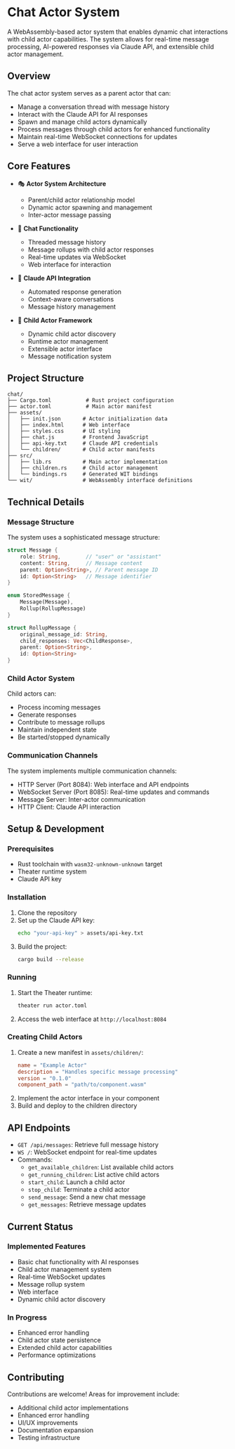 # Chat Actor System

A WebAssembly-based actor system that enables dynamic chat interactions with child actor capabilities. The system allows for real-time message processing, AI-powered responses via Claude API, and extensible child actor management.

## Overview

The chat actor system serves as a parent actor that can:
- Manage a conversation thread with message history
- Interact with the Claude API for AI responses
- Spawn and manage child actors dynamically
- Process messages through child actors for enhanced functionality
- Maintain real-time WebSocket connections for updates
- Serve a web interface for user interaction

## Core Features

- 🎭 **Actor System Architecture**
  - Parent/child actor relationship model
  - Dynamic actor spawning and management
  - Inter-actor message passing

- 💬 **Chat Functionality**
  - Threaded message history
  - Message rollups with child actor responses
  - Real-time updates via WebSocket
  - Web interface for interaction

- 🤖 **Claude API Integration**
  - Automated response generation
  - Context-aware conversations
  - Message history management

- 👥 **Child Actor Framework**
  - Dynamic child actor discovery
  - Runtime actor management
  - Extensible actor interface
  - Message notification system

## Project Structure

```
chat/
├── Cargo.toml           # Rust project configuration
├── actor.toml           # Main actor manifest
├── assets/             
│   ├── init.json       # Actor initialization data
│   ├── index.html      # Web interface
│   ├── styles.css      # UI styling
│   ├── chat.js         # Frontend JavaScript
│   ├── api-key.txt     # Claude API credentials
│   └── children/       # Child actor manifests
├── src/
│   ├── lib.rs          # Main actor implementation
│   ├── children.rs     # Child actor management
│   └── bindings.rs     # Generated WIT bindings
└── wit/                # WebAssembly interface definitions
```

## Technical Details

### Message Structure

The system uses a sophisticated message structure:
```rust
struct Message {
    role: String,        // "user" or "assistant"
    content: String,     // Message content
    parent: Option<String>, // Parent message ID
    id: Option<String>   // Message identifier
}

enum StoredMessage {
    Message(Message),
    Rollup(RollupMessage)
}

struct RollupMessage {
    original_message_id: String,
    child_responses: Vec<ChildResponse>,
    parent: Option<String>,
    id: Option<String>
}
```

### Child Actor System

Child actors can:
- Process incoming messages
- Generate responses
- Contribute to message rollups
- Maintain independent state
- Be started/stopped dynamically

### Communication Channels

The system implements multiple communication channels:
- HTTP Server (Port 8084): Web interface and API endpoints
- WebSocket Server (Port 8085): Real-time updates and commands
- Message Server: Inter-actor communication
- HTTP Client: Claude API interaction

## Setup & Development

### Prerequisites

- Rust toolchain with `wasm32-unknown-unknown` target
- Theater runtime system
- Claude API key

### Installation

1. Clone the repository
2. Set up the Claude API key:
   ```bash
   echo "your-api-key" > assets/api-key.txt
   ```
3. Build the project:
   ```bash
   cargo build --release
   ```

### Running

1. Start the Theater runtime:
   ```bash
   theater run actor.toml
   ```
2. Access the web interface at `http://localhost:8084`

### Creating Child Actors

1. Create a new manifest in `assets/children/`:
   ```toml
   name = "Example Actor"
   description = "Handles specific message processing"
   version = "0.1.0"
   component_path = "path/to/component.wasm"
   ```
2. Implement the actor interface in your component
3. Build and deploy to the children directory

## API Endpoints

- `GET /api/messages`: Retrieve full message history
- `WS /`: WebSocket endpoint for real-time updates
- Commands:
  - `get_available_children`: List available child actors
  - `get_running_children`: List active child actors
  - `start_child`: Launch a child actor
  - `stop_child`: Terminate a child actor
  - `send_message`: Send a new chat message
  - `get_messages`: Retrieve message updates

## Current Status

### Implemented Features
- Basic chat functionality with AI responses
- Child actor management system
- Real-time WebSocket updates
- Message rollup system
- Web interface
- Dynamic child actor discovery

### In Progress
- Enhanced error handling
- Child actor state persistence
- Extended child actor capabilities
- Performance optimizations

## Contributing

Contributions are welcome! Areas for improvement include:
- Additional child actor implementations
- Enhanced error handling
- UI/UX improvements
- Documentation expansion
- Testing infrastructure

